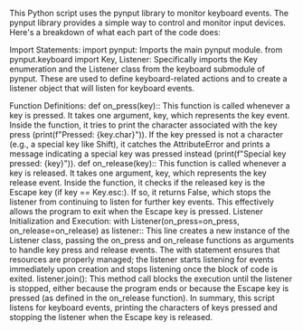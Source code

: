 This Python script uses the pynput library to monitor keyboard events. The pynput library provides a simple way to control and monitor input devices. Here's a breakdown of what each part of the code does:

Import Statements:
import pynput: Imports the main pynput module.
from pynput.keyboard import Key, Listener: Specifically imports the Key enumeration and the Listener class from the keyboard submodule of pynput. These are used to define keyboard-related actions and to create a listener object that will listen for keyboard events.

Function Definitions:
def on_press(key):: This function is called whenever a key is pressed. It takes one argument, key, which represents the key event.
Inside the function, it tries to print the character associated with the key press (print(f"Pressed: {key.char}")). If the key pressed is not a character (e.g., a special key like Shift), it catches the AttributeError and prints a message indicating a special key was pressed instead (print(f"Special key pressed: {key}")).
def on_release(key):: This function is called whenever a key is released. It takes one argument, key, which represents the key release event.
Inside the function, it checks if the released key is the Escape key (if key == Key.esc:). If so, it returns False, which stops the listener from continuing to listen for further key events. This effectively allows the program to exit when the Escape key is pressed.
Listener Initialization and Execution:
with Listener(on_press=on_press, on_release=on_release) as listener:: This line creates a new instance of the Listener class, passing the on_press and on_release functions as arguments to handle key press and release events. The with statement ensures that resources are properly managed; the listener starts listening for events immediately upon creation and stops listening once the block of code is exited.
listener.join(): This method call blocks the execution until the listener is stopped, either because the program ends or because the Escape key is pressed (as defined in the on_release function).
In summary, this script listens for keyboard events, printing the characters of keys pressed and stopping the listener when the Escape key is released.
